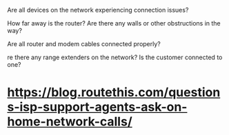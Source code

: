 Are all devices on the network experiencing connection issues?

How far away is the router? Are there any walls or other obstructions in the way?

Are all router and modem cables connected properly?

re there any range extenders on the network? Is the customer connected to one?

# https://blog.routethis.com/questions-isp-support-agents-ask-on-home-network-calls/
